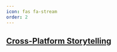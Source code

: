 ```yaml
---
icon: fas fa-stream
order: 2
---
```


## [Cross-Platform Storytelling](https://docs.google.com/document/d/1tvgH3nLWUSXxT85745R78zfR0oXP9JqKxf5JQIRRv0k/edit?pli=1#bookmark=id.lxlzuc88et3c)

<!--
## [Stories as Networks](https://docs.google.com/document/d/1tvgH3nLWUSXxT85745R78zfR0oXP9JqKxf5JQIRRv0k/edit?pli=1#bookmark=id.a6oemcgoej83)

## [Elastic Collections](https://docs.google.com/document/d/1tvgH3nLWUSXxT85745R78zfR0oXP9JqKxf5JQIRRv0k/edit?pli=1#bookmark=id.2t40uqtiy23o)

## [Input/Output](https://docs.google.com/document/d/1tvgH3nLWUSXxT85745R78zfR0oXP9JqKxf5JQIRRv0k/edit?pli=1#bookmark=id.aqzn7zuqu1g8)

-->